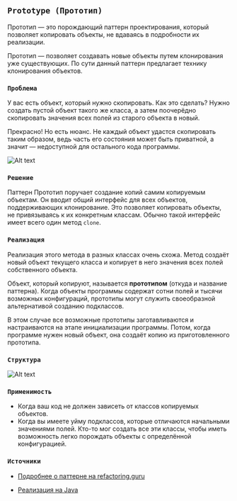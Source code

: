 ## `Prototype (Прототип)`

Прототип — это порождающий паттерн проектирования, который позволяет копировать объекты, не вдаваясь в подробности их реализации.

Прототип — позволяет создавать новые объекты путем клонирования уже существующих. По сути данный паттерн предлагает технику клонирования объектов.

### `Проблема`

У вас есть объект, который нужно скопировать. Как это сделать? Нужно создать пустой объект такого же класса, 
а затем поочерёдно скопировать значения всех полей из старого объекта в новый.

Прекрасно! Но есть нюанс. Не каждый объект удастся скопировать таким образом, ведь часть его состояния может быть приватной, 
а значит — недоступной для остального кода программы.

![Alt text](https://refactoring.guru/images/patterns/content/prototype/prototype-comic-1-ru-2x.png)

### `Решение`

Паттерн Прототип поручает создание копий самим копируемым объектам. Он вводит общий интерфейс для всех объектов, поддерживающих клонирование. 
Это позволяет копировать объекты, не привязываясь к их конкретным классам. Обычно такой интерфейс имеет всего один метод `clone`.

### `Реализация`

Реализация этого метода в разных классах очень схожа. Метод создаёт новый объект текущего класса и копирует в него значения всех полей собственного объекта.

Объект, который копируют, называется **прототипом** (откуда и название паттерна). 
Когда объекты программы содержат сотни полей и тысячи возможных конфигураций, прототипы могут служить своеобразной альтернативой созданию подклассов.

В этом случае все возможные прототипы заготавливаются и настраиваются на этапе инициализации программы. 
Потом, когда программе нужен новый объект, она создаёт копию из приготовленного прототипа.

### `Структура`

![Alt text](https://refactoring.guru/images/patterns/diagrams/prototype/example-2x.png)

### `Применимость`

- Когда ваш код не должен зависеть от классов копируемых объектов.
- Когда вы имеете уйму подклассов, которые отличаются начальными значениями полей. Кто-то мог создать все эти классы, 
чтобы иметь возможность легко порождать объекты с определённой конфигурацией. 

### `Источники`

- [Подробнее о паттерне на refactoring.guru](https://refactoring.guru/ru/design-patterns/prototype)

- [Реализация на Java](https://refactoring.guru/ru/design-patterns/prototype/java/example)